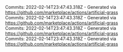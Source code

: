 Commits: 2022-02-14T23:47:43.318Z - Generated via https://github.com/marketplace/actions/artificial-grass
<br>
Commits: 2022-02-14T23:47:43.318Z - Generated via https://github.com/marketplace/actions/artificial-grass
<br>
Commits: 2022-02-14T23:47:43.318Z - Generated via https://github.com/marketplace/actions/artificial-grass
<br>
Commits: 2022-02-14T23:47:43.318Z - Generated via https://github.com/marketplace/actions/artificial-grass
<br>
